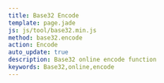 ```yaml
---
title: Base32 Encode
template: page.jade
js: js/tool/base32.min.js
method: base32.encode
action: Encode
auto_update: true
description: Base32 online encode function
keywords: Base32,online,encode
---
```

